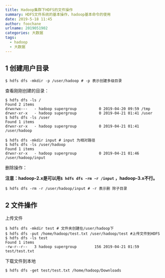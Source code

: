 ```yaml
---
title: Hadoop集群下HDFS的文件操作
summary: HDFS文件系统的基本操作，hadoop基本命令的使用
date: 2019-5-18 11:45
author: foochane
urlname: 2019051902
categories: 大数据
tags:
  - hadoop
  - 大数据
---
```





## 1 创建用户目录

```
$ hdfs dfs -mkdir -p /user/hadoop # -p 表示创建多级目录
```

查看刚刚创建的目录：

```
$ hdfs dfs -ls /
Found 2 items
drwxrwx---   - hadoop supergroup          0 2019-04-20 09:59 /tmp
drwxr-xr-x   - hadoop supergroup          0 2019-04-21 01:41 /user
$ hdfs dfs -ls /user
Found 1 items
drwxr-xr-x   - hadoop supergroup          0 2019-04-21 01:41 /user/hadoop

```

```
$ hdfs dfs -mkdir input # input 为相对路径
$ hdfs dfs -ls /user/hadoop
Found 1 items
drwxr-xr-x   - hadoop supergroup          0 2019-04-21 01:46 /user/hadoop/input
```

删除操作：

**注意：hadoop-2.x是可以用`$ hdfs dfs -rm -r /input` ，hadoop-3.x不行。**

```
$ hdfs dfs -rm -r /user/hadoop/input # -r 表示删 除子目录
```

## 2 文件操作

上传文件
```
$ hdfs dfs -mkdir test # 文件夹创建在/user/hadoop下
$ hdfs dfs -put /home/hadoop/test.txt /user/hadoop/test #上传文件到HDFS
$ hdfs dfs -ls test
Found 1 items
-rw-r--r--   3 hadoop supergroup        156 2019-04-21 01:59 test/test.txt

```

下载文件到本地
```
$ hdfs dfs -get test/test.txt /home/hadoop/Downloads
```




